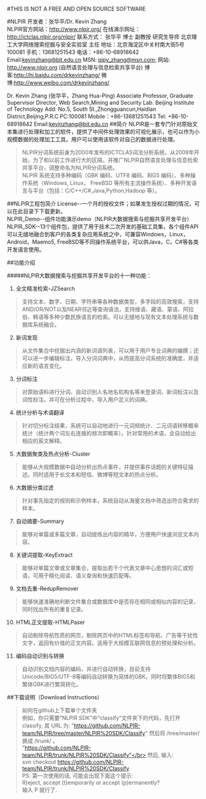 #THIS IS NOT A FREE AND OPEN SOURCE SOFTWARE 


#NLPIR
开发者：张华平/Dr. Kevin Zhang</br>
NLPIR官方网站：<http://www.nlpir.org/>
在线演示网址： http://ictclas.nlpir.org/nlpir/
联系方式：
张华平 博士 副教授  研究生导师
北京理工大学网络搜索挖掘与安全实验室 主任
地址：北京海淀区中关村南大街5号 100081
手机：13681251543
电话：+86-10-68918642
Email:kevinzhang@bit.edu.cn
MSN: pipy_zhang@msn.com;
网站: http://www.nlpir.org (自然语言处理与信息检索共享平台)
博客:http://hi.baidu.com/drkevinzhang/
微博:http://www.weibo.com/drkevinzhang/

Dr. Kevin Zhang  (张华平，Zhang Hua-Ping)
Associate Professor, Graduate Supervisor
Director, Web Search,Mining and Security Lab.
Beijing Institute of Technology 
Add: No.5, South St.,Zhongguancun,Haidian District,Beijing,P.R.C  PC:100081
Mobile：+86-13681251543
Tel: +86-10-68918642
Email:kevinzhang@bit.edu.cn
##简介
NLPIR是一套专门针对原始文本集进行处理和加工的软件，提供了中间件处理效果的可视化展示，也可以作为小规模数据的处理加工工具。用户可以使用该软件对自己的数据进行处理。
>NLPIR分词系统前身为2000年发布的ICTCLAS词法分析系统，从2009年开始，为了和以前工作进行大的区隔，并推广NLPIR自然语言处理与信息检索共享平台，调整命名为NLPIR分词系统。</br>
>NLPIR 系统支持多种编码（GBK 编码、UTF8 编码、BIG5 编码）、多种操作系统（Windows, Linux， FreeBSD 等所有主流操作系统）、多种开发语言与平台（包括：C/C++/C#,Java,Python,Hadoop 等）。

##NLPIR工程包简介
License--一个月的授权文件；如果发生授权过期的情况，可以在此目录下下载更新。</br>
NLPIR_Demo--组件功能演示demo（NLPIR大数据搜索与挖掘共享开发平台）</br>
NLPIR_SDK--13个组件包，提供了用于技术二次开发的基础工具集，各个组件API可以无缝地融合到客户的各类复杂应用系统之中，可兼容Windows，Linux， Android，Maemo5, FreeBSD等不同操作系统平台，可以供Java，C，C#等各类开发语言使用。


##功能介绍

#####NLPIR大数据搜索与挖掘共享开发平台的十一种功能：
                
1. 全文精准检索-JZSearch
> 支持文本、数字、日期、字符串等各种数据类型，多字段的高效搜索，支持AND/OR/NOT以及NEAR邻近等查询语法，支持维语、藏语、蒙语、阿拉伯、韩语等多种少数民族语言的检索。可以无缝地与现有文本处理系统与数据库系统融合。

2. 新词发现
>从文件集合中挖掘出内涵的新词语列表，可以用于用户专业词典的编撰；还可以进一步编辑标注，导入分词词典中，从而提高分词系统的准确度，并适应新的语言变化。

3. 分词标注
>对原始语料进行分词、自动识别人名地名机构名等未登录词、新词标注以及词性标注。并可在分析过程中，导入用户定义的词典。

4. 统计分析与术语翻译
>针对切分标注结果，系统可以自动地进行一元词频统计、二元词语转移概率统计（统计两个词左右连接的频次即概率）。针对常用的术语，会自动给出相应的英文解释。

5. 大数据聚类及热点分析-Cluster
>能够从大规模数据中自动分析出热点事件，并提供事件话题的关键特征描述。同时适用于长文本和短信、微博等短文本的热点分析。

6. 大数据分类过滤
>针对事先指定的规则和示例样本，系统自动从海量文档中筛选出符合需求的样本。

7. 自动摘要-Summary
>能够对单篇或多篇文章，自动提炼出内容的精华，方便用户快速浏览文本内容。

8. 关键词提取-KeyExtract
>能够对单篇文章或文章集合，提取出若干个代表文章中心思想的词汇或短语，可用于精化阅读、语义查询和快速匹配等。

9. 文档去重-RedupRemover
>能够快速准确地判断文件集合或数据库中是否存在相同或相似内容的记录，同时找出所有的重复记录。

10. HTML正文提取-HTMLPaser
>自动剔除导航性质的网页，剔除网页中的HTML标签和导航、广告等干扰性文字，返回有价值的正文内容。适用于大规模互联网信息的预处理和分析。

11. 编码自动识别与转换
>自动识别文档内容的编码，并进行自动转换，目前支持Unicode/BIG5/UTF-8等编码自动转换为简体的GBK，同时将繁体BIG5和繁体GBK进行繁简转化。 

##下载说明（Download Instructions）

>如何在github上下载单个文件夹</br>
例如，你只需要“NLPIR SDK”中“classify”文件夹下的代码，先打开 classify, 其 URL 为: "https://github.com/NLPIR-team/NLPIR/tree/master/NLPIR%20SDK/Classify"  然后将   /tree/master/ 换成 /trunk/ 。</br>
"https://github.com/NLPIR-team/NLPIR/trunk/NLPIR%20SDK/Classify"</br>
然后, 输入:</br>
svn checkout https://github.com/NLPIR-team/NLPIR/trunk/NLPIR%20SDK/Classify</br>
PS: 第一次使用的话, 可能会出现下面这个提示:</br>
R)eject, accept (t)emporarily or accept (p)ermanently?</br>
输入 P 就行了.
